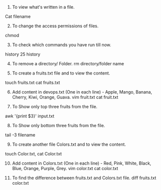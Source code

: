 1. To view what's written in a file.

Cat filename 

2. To change the access permissions of files.

chmod 

3. To check which commands you have run till now.

history 25
history 

4. To remove a directory/ Folder.
 rm directory/folder name

5. To create a fruits.txt file and to view the content.

touch fruits.txt
cat fruits.txt

6. Add content in devops.txt (One in each line) - Apple, Mango, Banana, Cherry, Kiwi, Orange, Guava.
vim fruit.txt
cat fruit.txt


7. To Show only top three fruits from the file.

awk '{print $3}' input.txt 


8. To Show only bottom three fruits from the file.

tail -3 filename


9. To create another file Colors.txt and to view the content.

touch Color.txt, cat Color.txt

10. Add content in Colors.txt (One in each line) - Red, Pink, White, Black, Blue, Orange, Purple, Grey.
vim color.txt
cat color.txt

11. To find the difference between fruits.txt and Colors.txt file.
diff fruits.txt color.txt